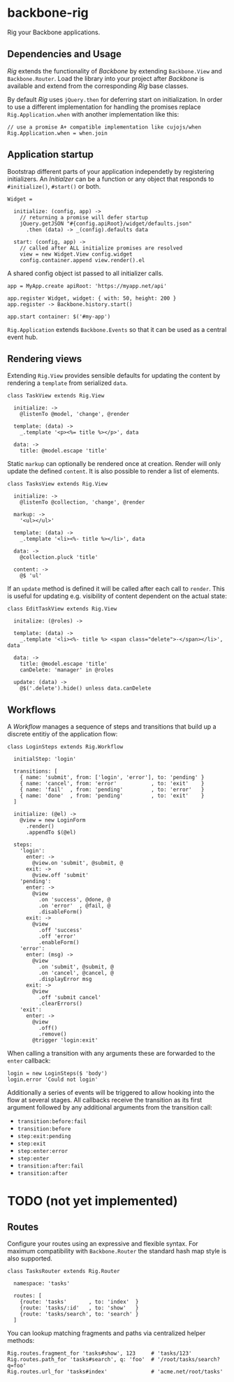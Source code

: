 # backbone-rig

Rig your Backbone applications.

## Dependencies and Usage

*Rig* extends the functionality of *Backbone* by extending `Backbone.View` and
`Backbone.Router`. Load the library into your project after *Backbone* is
available and extend from the corresponding *Rig* base classes.

By default *Rig* uses `jQuery.then` for deferring start on initialization. In
order to use a different implementation for handling the promises replace
`Rig.Application.when` with another implementation like this:

    // use a promise A+ compatible implementation like cujojs/when
    Rig.Application.when = when.join



## Application startup

Bootstrap different parts of your application independetly by registering
initializers. An *Initialzer* can be a function or any object that responds to
`#initialize()`, `#start()` or both.

    Widget =

      initialize: (config, app) ->
        // returning a promise will defer startup
        jQuery.getJSON "#{config.apiRoot}/widget/defaults.json"
          .then (data) -> _(config).defaults data

      start: (config, app) ->
        // called after ALL initialize promises are resolved
        view = new Widget.View config.widget
        config.container.append view.render().el


A shared config object ist passed to all initializer calls.

    app = MyApp.create apiRoot: 'https://myapp.net/api'

    app.register Widget, widget: { with: 50, height: 200 }
    app.register -> Backbone.history.start()

    app.start container: $('#my-app')


`Rig.Application` extends `Backbone.Events` so that it can be used as a central
event hub.



## Rendering views

Extending `Rig.View` provides sensible defaults for updating the content by
rendering a `template` from serialized `data`.

    class TaskView extends Rig.View

      initialize: ->
        @listenTo @model, 'change', @render

      template: (data) ->
        _.template '<p><%= title %></p>', data

      data: ->
        title: @model.escape 'title'


Static `markup` can optionally be rendered once at creation. Render will only
update the defined `content`. It is also possible to render a list of elements.

    class TasksView extends Rig.View

      initialize: ->
        @listenTo @collection, 'change', @render

      markup: ->
        '<ul></ul>'

      template: (data) ->
        _.template '<li><%- title %></li>', data

      data: ->
        @collection.pluck 'title'

      content: ->
        @$ 'ul'


If an `update` method is defined it will be called after each call to `render`.
This is useful for updating e.g. visibility of content dependent on the actual
state:

    class EditTaskView extends Rig.View

      initalize: (@roles) ->

      template: (data) ->
        _.template '<li><%- title %> <span class="delete">-</span></li>', data

      data: ->
        title: @model.escape 'title'
        canDelete: 'manager' in @roles

      update: (data) ->
        @$('.delete').hide() unless data.canDelete



## Workflows

A *Workflow* manages a sequence of steps and transitions that build up a
discrete entitiy of the application flow:

    class LoginSteps extends Rig.Workflow

      initialStep: 'login'

      transitions: [
        { name: 'submit', from: ['login', 'error'], to: 'pending' }
        { name: 'cancel', from: 'error'           , to: 'exit'    }
        { name: 'fail'  , from: 'pending'         , to: 'error'   }
        { name: 'done'  , from: 'pending'         , to: 'exit'    }
      ]

      initialize: (@el) ->
        @view = new LoginForm
          .render()
          .appendTo $(@el)

      steps:
        'login':
          enter: ->
            @view.on 'submit', @submit, @
          exit: ->
            @view.off 'submit'
        'pending':
          enter: ->
            @view
              .on 'success', @done, @
              .on 'error'  , @fail, @
              .disableForm()
          exit: ->
            @view
              .off 'success'
              .off 'error'
              .enableForm()
        'error':
          enter: (msg) ->
            @view
              .on 'submit', @submit, @
              .on 'cancel', @cancel, @
              .displayError msg
          exit: ->
            @view
              .off 'submit cancel'
              .clearErrors()
        'exit':
          enter: ->
            @view
              .off()
              .remove()
            @trigger 'login:exit'


When calling a transition with any arguments these are forwarded to the `enter`
callback:

    login = new LoginSteps($ 'body')
    login.error 'Could not login'


Additionally a series of events will be triggered to allow hooking into the
flow at several stages. All callbacks receive the transition as its first
argument followed by any additional arguments from the transition call:

+ `transition:before:fail`
+ `transition:before`
+ `step:exit:pending`
+ `step:exit`
+ `step:enter:error`
+ `step:enter`
+ `transition:after:fail`
+ `transition:after`



# TODO (not yet implemented)

## Routes

Configure your routes using an expressive and flexible syntax. For maximum
compatibility with `Backbone.Router` the standard hash map style is also
supported.

    class TasksRouter extends Rig.Router

      namespace: 'tasks'

      routes: [
        {route: 'tasks'       , to: 'index'  }
        {route: 'tasks/:id'   , to: 'show'   }
        {route: 'tasks/search', to: 'search' }
      ]


You can lookup matching fragments and paths via centralized helper methods:

    Rig.routes.fragment_for 'tasks#show', 123     # 'tasks/123'
    Rig.routes.path_for 'tasks#search', q: 'foo'  # '/root/tasks/search?q=foo'
    Rig.routes.url_for 'tasks#index'              # 'acme.net/root/tasks'
